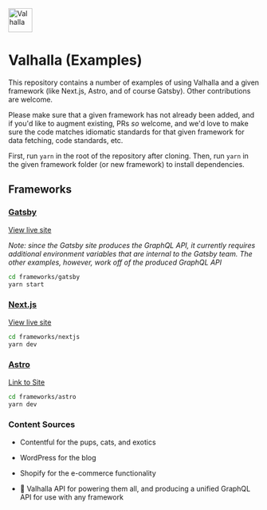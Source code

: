<img alt="Valhalla" src="https://user-images.githubusercontent.com/21834/199619393-8862aaed-0146-49b4-9304-f9e42af48c4d.png" width="48" />

# Valhalla (Examples)

This repository contains a number of examples of using Valhalla and a given framework (like Next.js, Astro, and of course Gatsby). Other contributions are welcome.

Please make sure that a given framework has not already been added, and if you'd like to augment existing, PRs _so_ welcome, and we'd love to make sure the code matches idiomatic standards for that given framework for data fetching, code standards, etc.

First, run `yarn` in the root of the repository after cloning. Then, run `yarn` in the given framework folder (or new framework) to install dependencies.

## Frameworks

### [Gatsby](./frameworks/gatsby)

[View live site](https://petsnugglesgatsby.gatsbyjs.io/)

_Note: since the Gatsby site produces the GraphQL API, it currently requires additional environment variables that are internal to the Gatsby team. The other examples, however, work off of the produced GraphQL API_

```bash
cd frameworks/gatsby
yarn start
```

### [Next.js](./frameworks/nextjs)

[View live site](https://valhalla-nextjs.vercel.app/)

```bash
cd frameworks/nextjs
yarn dev

```

### [Astro](./frameworks/astro)

[Link to Site](https://astro-valhalla.netlify.app/)

```bash
cd frameworks/astro
yarn dev
```

### Content Sources

- Contentful for the pups, cats, and exotics
- WordPress for the blog
- Shopify for the e-commerce functionality

- 🚀 Valhalla API for powering them all, and producing a unified GraphQL API for use with any framework
